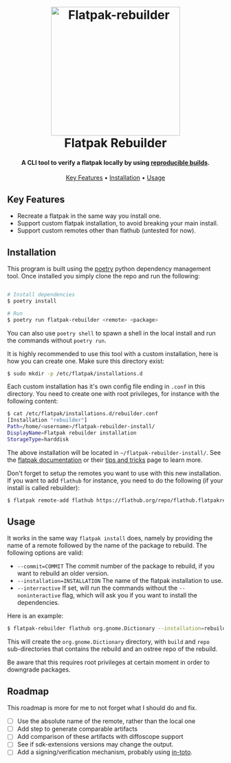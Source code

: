 
<h1 align="center">
  <br>
  <img src="https://github.com/HexHive/reprobuild-zacharie/blob/flatpak-rebuilder/Component%2013.png" alt="Flatpak-rebuilder" width="300">
  <br>
  Flatpak Rebuilder
  <br>
</h1>

<h4 align="center">A CLI tool to verify a flatpak locally by using <a href="https://reproducible-builds.org/">reproducible builds</a>.</h4>

<p align="center">
  <a href="#key-features">Key Features</a> •
  <a href="#installation">Installation</a> •
  <a href="#usage">Usage</a>
</p>


## Key Features

* Recreate a flatpak in the same way you install one.
* Support custom flatpak installation, to avoid breaking your main install.
* Support custom remotes other than flathub (untested for now).

## Installation

This program is built using the [poetry](https://github.com/python-poetry/poetry) python dependency management tool.
Once installed you simply clone the repo and run the following:
```bash

# Install dependencies
$ poetry install

# Run
$ poetry run flatpak-rebuilder <remote> <package>
```

You can also use `poetry shell` to spawn a shell in the local install and run the commands without `poetry run`.

It is highly recommended to use this tool with a custom installation, here is how you can create one.
Make sure this directory exist:
```bash
$ sudo mkdir -p /etc/flatpak/installations.d
```
Each custom installation has it's own config file ending in `.conf` in this directory.
You need to create one with root privileges, for instance with the following content:
```bash
$ cat /etc/flatpak/installations.d/rebuilder.conf
[Installation "rebuilder"]
Path=/home/<username>/flatpak-rebuilder-install/
DisplayName=Flatpak rebuilder installation
StorageType=harddisk
```
The above installation will be located in `~/flatpak-rebuilder-install/`. 
See the [flatpak documentation](https://docs.flatpak.org/en/latest/flatpak-command-reference.html#flatpak-installation)
or their [tips and tricks](https://docs.flatpak.org/en/latest/tips-and-tricks.html) page to learn more.

Don't forget to setup the remotes you want to use with this new installation. If you want to add `flathub` for instance,
you need to do the following (if your install is called rebuilder):
```bash
$ flatpak remote-add flathub https://flathub.org/repo/flathub.flatpakrepo --installation=rebuilder
```

## Usage
It works in the same way `flatpak install` does, namely by providing the name of a remote followed by the name of the package to rebuild.
The following options are valid:
* `--commit=COMMIT` The commit number of the package to rebuild, if you want to rebuild an older version.
* `--installation=INSTALLATION` The name of the flatpak installation to use.
* `--interractive` If set, will run the commands without the `--noninteractive` flag, which will ask you if you want to install the dependencies.

Here is an example:
```bash
$ flatpak-rebuilder flathub org.gnome.Dictionary --installation=rebuilder --interactive
```
This will create the `org.gnome.Dictionary` directory, with `build` and `repo` sub-directories that contains the rebuild
and an ostree repo of the rebuild.

Be aware that this requires root privileges at certain moment in order to downgrade packages.

## Roadmap

This roadmap is more for me to not forget what I should do and fix.

- [ ] Use the absolute name of the remote, rather than the local one
- [ ] Add step to generate comparable artifacts
- [ ] Add comparison of these artifacts with diffoscope support
- [ ] See if sdk-extensions versions may change the output.
- [ ] Add a signing/verification mechanism, probably using [in-toto](https://in-toto.io/).
